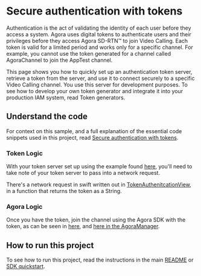 #  Secure authentication with tokens

Authentication is the act of validating the identity of each user before they access a system. Agora uses digital tokens to authenticate users and their privileges before they access Agora SD-RTN™ to join Video Calling. Each token is valid for a limited period and works only for a specific channel. For example, you cannot use the token generated for a channel called AgoraChannel to join the AppTest channel.

This page shows you how to quickly set up an authentication token server, retrieve a token from the server, and use it to connect securely to a specific Video Calling channel. You use this server for development purposes. To see how to develop your own token generator and integrate it into your production IAM system, read Token generators.

## Understand the code

For context on this sample, and a full explanation of the essential code snippets used in this project, read [Secure authentication with tokens](https://docs.agora.io/en/video-calling/get-started/authentication-workflow).

### Token Logic

With your token server set up using the example found [here](https://github.com/AgoraIO-Community/agora-token-service), you'll need to take note of your token server to pass into a network request.

There's a network request in swift written out in [TokenAuthenitcationView](TokenAuthenticationView.swift#L23-L37), in a function that returns the token as a String.

### Agora Logic

Once you have the token, join the channel using the Agora SDK with the token, as can be seen in [here](TokenAuthenticationView.swift#L106-L110), and [here in the AgoraManager](../agora-manager/AgoraManager.swift#L80-L83).

## How to run this project

To see how to run this project, read the instructions in the main [README](../README.md) or [SDK quickstart](https://docs.agora.io/en/interactive-live-streaming/get-started/get-started-sdk?platform=ios).

